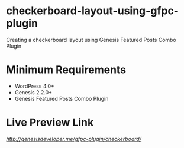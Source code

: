 # checkerboard-layout-using-gfpc-plugin
Creating a checkerboard layout using Genesis Featured Posts Combo Plugin

# Minimum Requirements
- WordPress 4.0+
- Genesis 2.2.0+
- Genesis Featured Posts Combo Plugin

# Live Preview Link
*http://genesisdeveloper.me/gfpc-plugin/checkerboard/*
